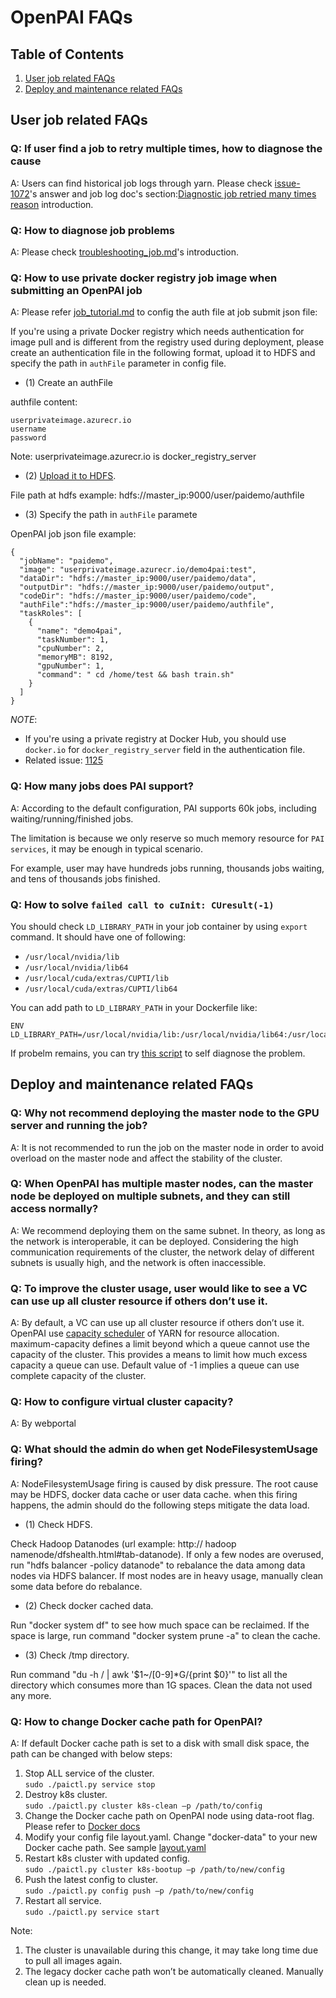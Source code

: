 # OpenPAI FAQs

## Table of Contents
1. [User job related FAQs](#user-job-related-faqs)
2. [Deploy and maintenance related FAQs](#deploy-and-maintenance-related-faqs)

## User job related FAQs

### Q: If user find a job to retry multiple times, how to diagnose the cause

A: Users can find historical job logs through yarn. Please check [issue-1072](https://github.com/Microsoft/pai/issues/1072)'s answer and job log doc's section:[Diagnostic job retried many times reason](./user/troubleshooting_job.md#job-is-running-and-retried-many-times) introduction.

### Q: How to diagnose job problems

A: Please check [troubleshooting_job.md](./user/troubleshooting_job.md)'s introduction.

### Q: How to use private docker registry job image when submitting an OpenPAI job

A: Please refer [job_tutorial.md](./job_tutorial.md) to config the auth file at job submit json file:

If you're using a private Docker registry which needs authentication for image pull and is different from the registry used during deployment,
please create an authentication file in the following format, upload it to HDFS and specify the path in `authFile` parameter in config file.

- (1) Create an authFile

authfile content:

```
userprivateimage.azurecr.io
username
password
```

Note: userprivateimage.azurecr.io is docker_registry_server

- (2) [Upload it to HDFS](./hadoop/hdfs.md#WebHDFS).

File path at hdfs example: hdfs://master_ip:9000/user/paidemo/authfile

- (3) Specify the path in `authFile` paramete

OpenPAI job json file example:

```
{
  "jobName": "paidemo",
  "image": "userprivateimage.azurecr.io/demo4pai:test",
  "dataDir": "hdfs://master_ip:9000/user/paidemo/data",
  "outputDir": "hdfs://master_ip:9000/user/paidemo/output",
  "codeDir": "hdfs://master_ip:9000/user/paidemo/code",
  "authFile":"hdfs://master_ip:9000/user/paidemo/authfile",
  "taskRoles": [
    {
      "name": "demo4pai",
      "taskNumber": 1,
      "cpuNumber": 2,
      "memoryMB": 8192,
      "gpuNumber": 1,
      "command": " cd /home/test && bash train.sh"
    }
  ]
}
```

*NOTE*:
- If you're using a private registry at Docker Hub, you should use `docker.io` for `docker_registry_server` field in the authentication file.
- Related issue: [1125](https://github.com/Microsoft/pai/issues/1215)


### Q: How many jobs does PAI support?

A: According to the default configuration, PAI supports 60k jobs, including waiting/running/finished jobs.

The limitation is because we only reserve so much memory resource for `PAI services`, it may be enough in typical scenario.

For example, user may have hundreds jobs running, thousands jobs waiting, and tens of thousands jobs finished.


### Q: How to solve `failed call to cuInit: CUresult(-1)`

You should check `LD_LIBRARY_PATH` in your job container by using `export` command. It should have one of following:

* `/usr/local/nvidia/lib`
* `/usr/local/nvidia/lib64`
* `/usr/local/cuda/extras/CUPTI/lib`
* `/usr/local/cuda/extras/CUPTI/lib64`

You can add path to `LD_LIBRARY_PATH` in your Dockerfile like:
```
ENV LD_LIBRARY_PATH=/usr/local/nvidia/lib:/usr/local/nvidia/lib64:/usr/local/cuda/extras/CUPTI/lib:/usr/local/cuda/extras/CUPTI/lib64:$LD_LIBRARY_PATH
```

If probelm remains, you can try [this script](https://gist.github.com/f0k/63a664160d016a491b2cbea15913d549) to self diagnose the problem.


## Deploy and maintenance related FAQs

### Q: Why not recommend deploying the master node to the GPU server and running the job?

A: It is not recommended to run the job on the master node in order to avoid overload on the master node and affect the stability of the cluster.

### Q: When OpenPAI has multiple master nodes, can the master node be deployed on multiple subnets, and they can still access normally?

A: We recommend deploying them on the same subnet. In theory, as long as the network is interoperable, it can be deployed. Considering the high communication requirements of the cluster, the network delay of different subnets is usually high, and the network is often inaccessible.

### Q: To improve the cluster usage, user would like to see a VC can use up all cluster resource if others don’t use it.

A: By default, a VC can use up all cluster resource if others don’t use it. OpenPAI use [capacity scheduler](https://hadoop.apache.org/docs/r1.2.1/capacity_scheduler.html) of YARN for resource allocation. maximum-capacity defines a limit beyond which a queue cannot use the capacity of the cluster. This provides a means to limit how much excess capacity a queue can use. Default value of -1 implies a queue can use complete capacity of the cluster.


### Q: How to configure virtual cluster capacity?

A: By webportal

### Q: What should the admin do when get NodeFilesystemUsage firing?

A: NodeFilesystemUsage firing is caused by disk pressure. The root cause may be HDFS, docker data cache or user data cache. when this firing happens, the admin should do the following steps mitigate the data load. 

- (1) Check HDFS.

Check Hadoop Datanodes (url example: http:// hadoop namenode/dfshealth.html#tab-datanode). 
If only a few nodes are overused, run "hdfs balancer -policy datanode" to rebalance the data among data nodes via HDFS balancer. 
If most nodes are in heavy usage, manually clean some data before do rebalance.

- (2) Check docker cached data.

Run "docker system df" to see how much space can be reclaimed. If the space is large, run command "docker system prune -a" to clean the cache.

- (3) Check /tmp directory. 

Run command "du -h / | awk '$1~/[0-9]*G/{print $0}'" to list all the directory which consumes more than 1G spaces. Clean the data not used any more. 

### Q: How to change Docker cache path for OpenPAI?

A: If default Docker cache path is set to a disk with small disk space, the path can be changed with below steps:

1.	Stop ALL service of the cluster.  
  ```sudo ./paictl.py service stop```
2.	Destroy k8s cluster.  
  ```sudo ./paictl.py cluster k8s-clean –p /path/to/config```
3.	Change the Docker cache path on OpenPAI node using data-root flag. Please refer to [Docker docs](https://docs.docker.com/config/daemon/systemd/)  
4.  Modify your config file layout.yaml. Change "docker-data" to your new Docker cache path. See sample [layout.yaml](../examples/cluster-configuration/layout.yaml#L55)  
5.	Restart k8s cluster with updated config.  
  ```sudo ./paictl.py cluster k8s-bootup –p /path/to/new/config```
6.	Push the latest config to cluster.  
  ```sudo ./paictl.py config push –p /path/to/new/config```
7.	Restart all service.  
  ```sudo ./paictl.py service start```

Note: 
1. The cluster is unavailable during this change, it may take long time due to pull all images again.
2. The legacy docker cache path won’t be automatically cleaned. Manually clean up is needed.
